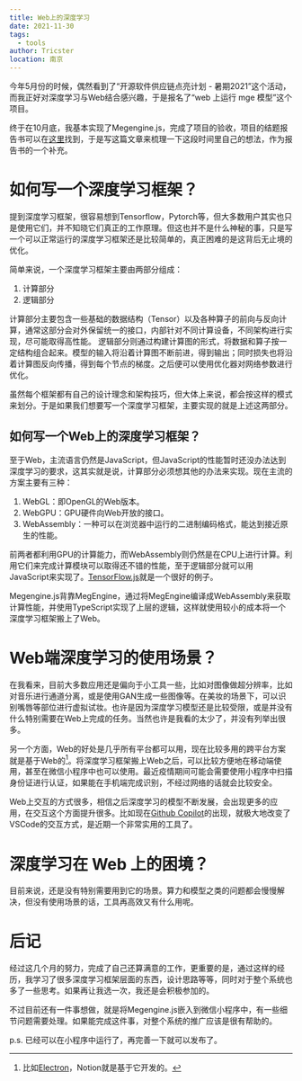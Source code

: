 ```yaml
---
title: Web上的深度学习
date: 2021-11-30
tags: 
  - tools
author: Tricster
location: 南京
---
```


今年5月份的时候，偶然看到了“开源软件供应链点亮计划 - 暑期2021”这个活动，而我正好对深度学习与Web结合感兴趣，于是报名了“web 上运行 mge 模型”这个项目。

终于在10月底，我基本实现了Megengine.js，完成了项目的验收，项目的结题报告书可以在[这里](https://medios.notion.site/Megengine-js-3a6efc18aaee45db9db0998e97358279)找到，于是写这篇文章来梳理一下这段时间里自己的想法，作为报告书的一个补充。


# 如何写一个深度学习框架？

提到深度学习框架，很容易想到Tensorflow，Pytorch等，但大多数用户其实也只是使用它们，并不知晓它们真正的工作原理。但这也并不是什么神秘的事，只是写一个可以正常运行的深度学习框架还是比较简单的，真正困难的是这背后无止境的优化。

简单来说，一个深度学习框架主要由两部分组成：

1. 计算部分
2. 逻辑部分

计算部分主要包含一些基础的数据结构（Tensor）以及各种算子的前向与反向计算，通常这部分会对外保留统一的接口，内部针对不同计算设备，不同架构进行实现，尽可能取得高性能。
逻辑部分则通过构建计算图的形式，将数据和算子按一定结构组合起来。模型的输入将沿着计算图不断前进，得到输出；同时损失也将沿着计算图反向传播，得到每个节点的梯度。之后便可以使用优化器对网络参数进行优化。

虽然每个框架都有自己的设计理念和架构技巧，但大体上来说，都会按这样的模式来划分。于是如果我们想要写一个深度学习框架，主要实现的就是上述这两部分。

## 如何写一个Web上的深度学习框架？

至于Web，主流语言仍然是JavaScript，但JavaScript的性能暂时还没办法达到深度学习的要求，这其实就是说，计算部分必须想其他的办法来实现。现在主流的方案主要有三种：

1. WebGL：即OpenGL的Web版本。
2. WebGPU：GPU硬件向Web开放的接口。
3. WebAssembly：一种可以在浏览器中运行的二进制编码格式，能达到接近原生的性能。

前两者都利用GPU的计算能力，而WebAssembly则仍然是在CPU上进行计算。利用它们来完成计算模块可以取得还不错的性能，至于逻辑部分就可以用JavaScript来实现了。[TensorFlow.js](https://github.com/tensorflow/tfjs)就是一个很好的例子。

Megengine.js背靠MegEngine，通过将MegEngine编译成WebAssembly来获取计算性能，并使用TypeScript实现了上层的逻辑，这样就使用较小的成本将一个深度学习框架搬上了Web。

# Web端深度学习的使用场景？

在我看来，目前大多数应用还是偏向于小工具一些，比如对图像做超分辨率，比如对音乐进行通道分离，或是使用GAN生成一些图像等。在美妆的场景下，可以识别嘴唇等部位进行虚拟试妆。也许是因为深度学习模型还是比较受限，或是并没有什么特别需要在Web上完成的任务。当然也许是我看的太少了，并没有列举出很多。


另一个方面，Web的好处是几乎所有平台都可以用，现在比较多用的跨平台方案就是基于Web的[^1]。将深度学习框架搬上Web之后，可以比较方便地在移动端使用，甚至在微信小程序中也可以使用。最近疫情期间可能会需要使用小程序中扫描身份证进行认证，如果能在手机端完成识别，不经过网络的话就会比较安全。

Web上交互的方式很多，相信之后深度学习的模型不断发展，会出现更多的应用，在交互这个方面提升很多。比如现在[Github Copilot](https://copilot.github.com/)的出现，就极大地改变了VSCode的交互方式，是近期一个非常实用的工具了。

# 深度学习在 Web 上的困境？

目前来说，还是没有特别需要用到它的场景。算力和模型之类的问题都会慢慢解决，但没有使用场景的话，工具再高效又有什么用呢。

# 后记

经过这几个月的努力，完成了自己还算满意的工作，更重要的是，通过这样的经历，我学习了很多深度学习框架层面的东西，设计思路等等，同时对于整个系统也多了一些思考。如果再让我选一次，我还是会积极参加的。

不过目前还有一件事想做，就是将Megengine.js嵌入到微信小程序中，有一些细节问题需要处理。如果能完成这件事，对整个系统的推广应该是很有帮助的。

p.s. 已经可以在小程序中运行了，再完善一下就可以发布了。


[^1]: 比如[Electron](https://www.electronjs.org)，Notion就是基于它开发的。